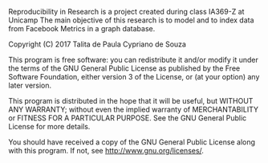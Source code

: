 Reproducibility in Research is a project created during class IA369-Z at Unicamp
The main objective of this research is to model and to index data from Facebook Metrics 
in a graph database.

Copyright (C) 2017  Talita de Paula Cypriano de Souza

This program is free software: you can redistribute it and/or modify
it under the terms of the GNU General Public License as published by
the Free Software Foundation, either version 3 of the License, or
(at your option) any later version.

This program is distributed in the hope that it will be useful,
but WITHOUT ANY WARRANTY; without even the implied warranty of
MERCHANTABILITY or FITNESS FOR A PARTICULAR PURPOSE.  See the
GNU General Public License for more details.

You should have received a copy of the GNU General Public License
along with this program.  If not, see <http://www.gnu.org/licenses/>.